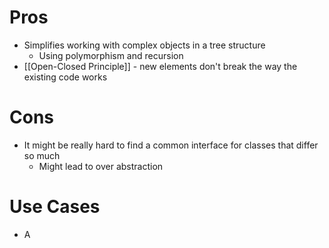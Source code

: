 # Pros
- Simplifies working with complex objects in a tree structure
	- Using polymorphism and recursion
- [[Open-Closed Principle]] - new elements don't break the way the existing code works

# Cons
- It might be really hard to find a common interface for classes that differ so much
	- Might lead to over abstraction

# Use Cases
- A